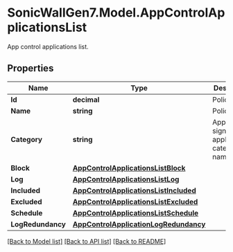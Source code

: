 # SonicWallGen7.Model.AppControlApplicationsList
App control applications list.

## Properties

Name | Type | Description | Notes
------------ | ------------- | ------------- | -------------
**Id** | **decimal** | Policy ID. | 
**Name** | **string** | Policy name. | [optional] 
**Category** | **string** | App control signature or application&#39;s category name. | [optional] 
**Block** | [**AppControlApplicationsListBlock**](AppControlApplicationsListBlock.md) |  | [optional] 
**Log** | [**AppControlApplicationsListLog**](AppControlApplicationsListLog.md) |  | [optional] 
**Included** | [**AppControlApplicationsListIncluded**](AppControlApplicationsListIncluded.md) |  | [optional] 
**Excluded** | [**AppControlApplicationsListExcluded**](AppControlApplicationsListExcluded.md) |  | [optional] 
**Schedule** | [**AppControlApplicationsListSchedule**](AppControlApplicationsListSchedule.md) |  | [optional] 
**LogRedundancy** | [**AppControlApplicationLogRedundancy**](AppControlApplicationLogRedundancy.md) |  | [optional] 

[[Back to Model list]](../README.md#documentation-for-models) [[Back to API list]](../README.md#documentation-for-api-endpoints) [[Back to README]](../README.md)

